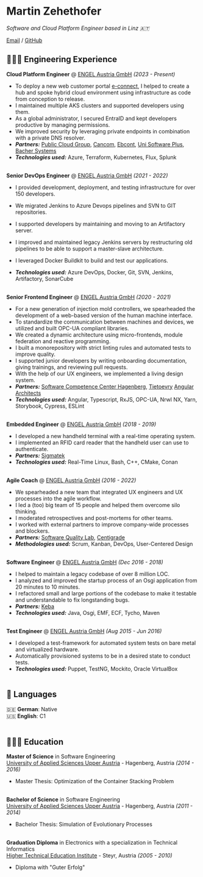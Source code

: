# Martin Zehethofer

_Software and Cloud Platform Engineer based in Linz 🇦🇹_ <br>

[Email](mailto:contact@sophher.com) / [GitHub](https://github.com/sophher/)

## 👩🏼‍💻 Engineering Experience

**Cloud Platform Engineer** @ [ENGEL Austria GmbH](https://www.engelglobal.com/) _(2023 - Present)_ <br>

- To deploy a new web customer portal [e-connect](https://connect.engelglobal.com/), I helped to create a hub and spoke hybrid cloud environment using infrastructure as code from conception to release.
- I maintained multiple AKS clusters and supported developers using them.
- As a global administrator, I secured EntraID and kept developers productive by managing permissions.
- We improved security by leveraging private endpoints in combination with a private DNS resolver.
- **_Partners:_** [Public Cloud Group](https://pcg.io/), [Cancom](https://www.cancom.com/), [Ebcont](https://www.ebcont.com/en), [Uni Software Plus](https://www.unisoftwareplus.com/), [Bacher Systems](https://www.bacher.at/)
- **_Technologies used:_** Azure, Terraform, Kubernetes, Flux, Splunk
  <br><br>

**Senior DevOps Engineer** @ [ENGEL Austria GmbH](https://www.engelglobal.com/) _(2021 - 2022)_ <br>

- I provided development, deployment, and testing infrastructure for over 150 developers.
- We migrated Jenkins to Azure Devops pipelines and SVN to GIT repositories.
- I supported developers by maintaining and moving to an Artifactory server.
- I improved and maintained legacy Jenkins servers by restructuring old pipelines to be able to support a master-slave architecture.
- I leveraged Docker Buildkit to build and test our applications.

- **_Technologies used:_** Azure DevOps, Docker, Git, SVN, Jenkins, Artifactory, SonarCube
  <br><br>

**Senior Frontend Engineer** @ [ENGEL Austria GmbH](https://www.engelglobal.com/) _(2020 - 2021)_ <br>

- For a new generation of injection mold controllers, we spearheaded the development of a web-based version of the human machine interface.
- To standardize the communication between machines and devices, we utilized and built OPC-UA compliant libraries.
- We created a dynamic architecture using micro-frontends, module federation and reactive programming.
- I built a monorepository with strict linting rules and automated tests to improve quality.
- I supported junior developers by writing onboarding documentation, giving trainings, and reviewing pull requests.
- With the help of our UX engineers, we implemented a living design system.
- **_Partners:_** [Software Competence Center Hagenberg](https://www.scch.at/), [Tietoevry](https://www.tietoevry.com/) [Angular Architects](https://www.angulararchitects.io/)
- **_Technologies used:_** Angular, Typescript, RxJS, OPC-UA, Nrwl NX, Yarn, Storybook, Cypress, ESLint
  <br><br>

**Embedded Engineer** @ [ENGEL Austria GmbH](https://www.engelglobal.com/) _(2018 - 2019)_ <br>

- I developed a new handheld terminal with a real-time operating system.
- I implemented an RFID card reader that the handheld user can use to authenticate.
- **_Partners:_** [Sigmatek](https://www.sigmatek-automation.com/en/)
- **_Technologies used:_** Real-Time Linux, Bash, C++, CMake, Conan
  <br><br>

**Agile Coach** @ [ENGEL Austria GmbH](https://www.engelglobal.com/) _(2016 - 2022)_ <br>

- We spearheaded a new team that integrated UX engineers and UX processes into the agile workflow.
- I led a (too) big team of 15 people and helped them overcome silo thinking.
- I moderated retrospectives and post-mortems for other teams.
- I worked with external partners to improve company-wide processes and blockers.
- **_Partners:_** [Software Quality Lab](https://www.software-quality-lab.com/en/), [Centigrade](https://www.centigrade.de/en/)
- **_Methodologies used:_** Scrum, Kanban, DevOps, User-Centered Design
  <br><br>

**Software Engineer** @ [ENGEL Austria GmbH](https://www.engelglobal.com/) _(Dec 2016 - 2018)_ <br>

- I helped to maintain a legacy codebase of over 8 million LOC.
- I analyzed and improved the startup process of an Osgi application from 20 minutes to 10 minutes.
- I refactored small and large portions of the codebase to make it testable and understandable to fix longstanding bugs.
- **_Partners:_** [Keba](https://www.keba.com/en/home)
- **_Technologies used:_** Java, Osgi, EMF, ECF, Tycho, Maven
  <br><br>

**Test Engineer** @ [ENGEL Austria GmbH](https://www.engelglobal.com/) _(Aug 2015 - Jun 2016)_ <br>

- I developed a test-framework for automated system tests on bare metal and virtualized hardware.
- Automatically provisioned systems to be in a desired state to conduct tests.
- **_Technologies used:_** Puppet, TestNG, Mockito, Oracle VirtualBox
  <br><br>

## 💬 Languages

🇩🇪 **German**: Native <br>
🇺🇸 **English**: C1 <br>
<br>

## 👩🏼‍🎓 Education

**Master of Science** in Software Engineering<br>
[University of Applied Sciences Upper Austria](https://fh-ooe.at/en/degree-programs/software-engineering-master?campus=hagenberg) - Hagenberg, Austria _(2014 - 2016)_

- Master Thesis: Optimization of the Container Stacking Problem
  <br><br>

**Bachelor of Science** in Software Engineering<br>
[University of Applied Sciences Upper Austria](https://fh-ooe.at/en/degree-programs/software-engineering-bachelor?campus=hagenberg) - Hagenberg, Austria _(2011 - 2014)_

- Bachelor Thesis: Simulation of Evolutionary Processes
  <br><br>

**Graduation Diploma** in Electronics with a specialization in Technical Informatics<br>
[Higher Technical Education Institute](https://www.htl-steyr.ac.at/) - Steyr, Austria _(2005 - 2010)_

- Diploma with "Guter Erfolg"
